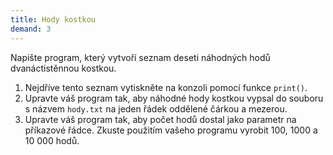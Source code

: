 ```yaml
---
title: Hody kostkou
demand: 3
---
```


Napište program, který vytvoří seznam deseti náhodných hodů dvanáctistěnnou kostkou.

1. Nejdříve tento seznam vytiskněte na konzoli pomocí funkce `print()`.
1. Upravte váš program tak, aby náhodné hody kostkou vypsal do souboru s názvem `hody.txt` na jeden řádek oddělené čárkou a mezerou.
1. Upravte váš program tak, aby počet hodů dostal jako parametr na příkazové řádce. Zkuste použitím vašeho programu vyrobit 100, 1000 a 10 000 hodů.
